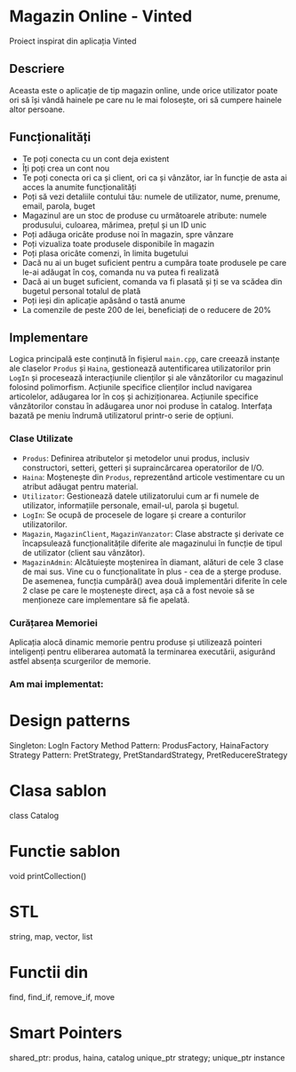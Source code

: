 # Magazin Online - Vinted
Proiect inspirat din aplicația Vinted

## Descriere
Aceasta este o aplicație de tip magazin online, unde orice utilizator poate ori să își vândă hainele pe care nu le mai folosește, ori să cumpere hainele altor persoane.

## Funcționalități
- Te poți conecta cu un cont deja existent
- Îți poți crea un cont nou
- Te poți conecta ori ca și client, ori ca și vânzător, iar în funcție de asta ai acces la anumite funcționalități
- Poți să vezi detaliile contului tău: numele de utilizator, nume, prenume, email, parola, buget
- Magazinul are un stoc de produse cu următoarele atribute: numele produsului, culoarea, mărimea, prețul și un ID unic
- Poți adăuga oricâte produse noi în magazin, spre vânzare
- Poți vizualiza toate produsele disponibile în magazin
- Poți plasa oricâte comenzi, în limita bugetului
- Dacă nu ai un buget suficient pentru a cumpăra toate produsele pe care le-ai adăugat în coș, comanda nu va putea fi realizată
- Dacă ai un buget suficient, comanda va fi plasată și ți se va scădea din bugetul personal totalul de plată
- Poți ieși din aplicație apăsând o tastă anume
- La comenzile de peste 200 de lei, beneficiați de o reducere de 20%

## Implementare

Logica principală este conținută în fișierul `main.cpp`, care creează instanțe ale claselor `Produs` și `Haina`, gestionează autentificarea utilizatorilor prin `LogIn` și procesează interacțiunile clienților și ale vânzătorilor cu magazinul folosind polimorfism. Acțiunile specifice clienților includ navigarea articolelor, adăugarea lor în coș și achiziționarea. Acțiunile specifice vânzătorilor constau în adăugarea unor noi produse în catalog. Interfața bazată pe meniu îndrumă utilizatorul printr-o serie de opțiuni.

### Clase Utilizate
- `Produs`: Definirea atributelor și metodelor unui produs, inclusiv constructori, setteri, getteri și supraincărcarea operatorilor de I/O.
- `Haina`: Moștenește din `Produs`, reprezentând articole vestimentare cu un atribut adăugat pentru material.
- `Utilizator`: Gestionează datele utilizatorului cum ar fi numele de utilizator, informațiile personale, email-ul, parola și bugetul.
- `LogIn`: Se ocupă de procesele de logare și creare a conturilor utilizatorilor.
- `Magazin`, `MagazinClient`, `MagazinVanzator`: Clase abstracte și derivate ce încapsulează funcționalitățile diferite ale magazinului în funcție de tipul de utilizator (client sau vânzător).
- `MagazinAdmin`: Alcătuiește moștenirea în diamant, alături de cele 3 clase de mai sus. Vine cu o funcționalitate în plus - cea de a șterge produse. De asemenea, funcția cumpără() avea două implementări diferite în cele 2 clase pe care le moștenește direct, așa că a fost nevoie să se menționeze care implementare să fie apelată.

### Curățarea Memoriei
Aplicația alocă dinamic memorie pentru produse și utilizează pointeri inteligenți pentru eliberarea automată la terminarea executării, asigurând astfel absența scurgerilor de memorie.

### Am mai implementat: 
# Design patterns
Singleton: LogIn
Factory Method Pattern: ProdusFactory, HainaFactory
Strategy Pattern: PretStrategy, PretStandardStrategy, PretReducereStrategy
# Clasa sablon
class Catalog
# Functie sablon
void printCollection()
# STL
string, map, vector, list
# Functii din <algorithm>
find, find_if, remove_if, move
# Smart Pointers
shared_ptr: produs, haina, catalog
unique_ptr<PretStrategy> strategy; unique_ptr<LogIn> instance
